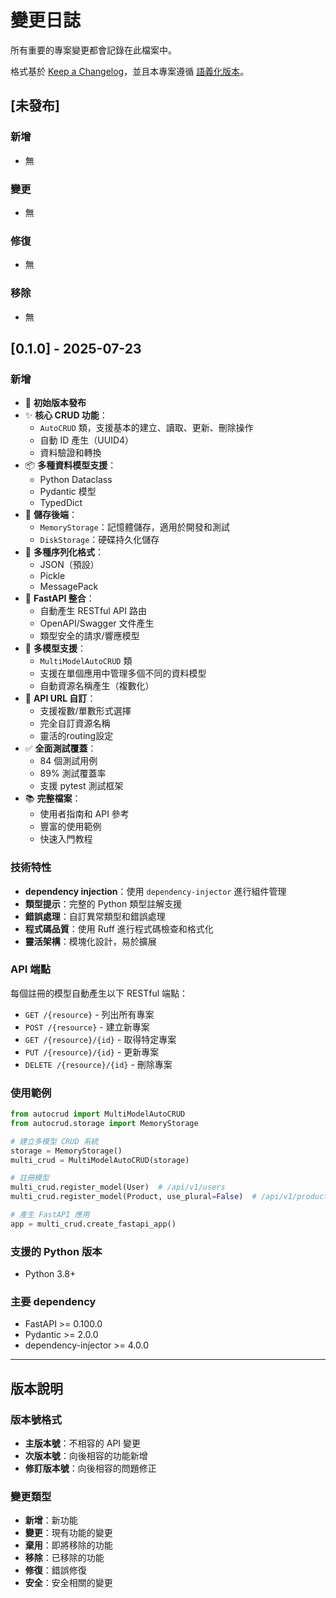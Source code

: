# 變更日誌

所有重要的專案變更都會記錄在此檔案中。

格式基於 [Keep a Changelog](https://keepachangelog.com/zh-CN/1.0.0/)，並且本專案遵循 [語義化版本](https://semver.org/lang/zh-CN/)。

## [未發布]

### 新增
- 無

### 變更
- 無

### 修復
- 無

### 移除
- 無

## [0.1.0] - 2025-07-23

### 新增
- 🎉 **初始版本發布**
- ✨ **核心 CRUD 功能**：
  - `AutoCRUD` 類，支援基本的建立、讀取、更新、刪除操作
  - 自動 ID 產生（UUID4）
  - 資料驗證和轉換
- 📦 **多種資料模型支援**：
  - Python Dataclass
  - Pydantic 模型
  - TypedDict
- 💾 **儲存後端**：
  - `MemoryStorage`：記憶體儲存，適用於開發和測試
  - `DiskStorage`：硬碟持久化儲存
- 🔧 **多種序列化格式**：
  - JSON（預設）
  - Pickle
  - MessagePack
- 🚀 **FastAPI 整合**：
  - 自動產生 RESTful API 路由
  - OpenAPI/Swagger 文件產生
  - 類型安全的請求/響應模型
- 🔄 **多模型支援**：
  - `MultiModelAutoCRUD` 類
  - 支援在單個應用中管理多個不同的資料模型
  - 自動資源名稱產生（複數化）
- 🎯 **API URL 自訂**：
  - 支援複數/單數形式選擇
  - 完全自訂資源名稱
  - 靈活的routing設定
- ✅ **全面測試覆蓋**：
  - 84 個測試用例
  - 89% 測試覆蓋率
  - 支援 pytest 測試框架
- 📚 **完整檔案**：
  - 使用者指南和 API 參考
  - 豐富的使用範例
  - 快速入門教程

### 技術特性
- **dependency injection**：使用 `dependency-injector` 進行組件管理
- **類型提示**：完整的 Python 類型註解支援
- **錯誤處理**：自訂異常類型和錯誤處理
- **程式碼品質**：使用 Ruff 進行程式碼檢查和格式化
- **靈活架構**：模塊化設計，易於擴展

### API 端點
每個註冊的模型自動產生以下 RESTful 端點：
- `GET /{resource}` - 列出所有專案
- `POST /{resource}` - 建立新專案
- `GET /{resource}/{id}` - 取得特定專案
- `PUT /{resource}/{id}` - 更新專案
- `DELETE /{resource}/{id}` - 刪除專案

### 使用範例
```python
from autocrud import MultiModelAutoCRUD
from autocrud.storage import MemoryStorage

# 建立多模型 CRUD 系統
storage = MemoryStorage()
multi_crud = MultiModelAutoCRUD(storage)

# 註冊模型
multi_crud.register_model(User)  # /api/v1/users
multi_crud.register_model(Product, use_plural=False)  # /api/v1/product

# 產生 FastAPI 應用
app = multi_crud.create_fastapi_app()
```

### 支援的 Python 版本
- Python 3.8+

### 主要 dependency
- FastAPI >= 0.100.0
- Pydantic >= 2.0.0
- dependency-injector >= 4.0.0

---

## 版本說明

### 版本號格式
- **主版本號**：不相容的 API 變更
- **次版本號**：向後相容的功能新增
- **修訂版本號**：向後相容的問題修正

### 變更類型
- **新增**：新功能
- **變更**：現有功能的變更
- **棄用**：即將移除的功能
- **移除**：已移除的功能
- **修復**：錯誤修復
- **安全**：安全相關的變更
